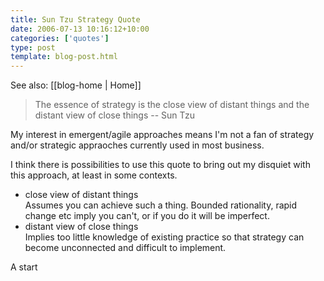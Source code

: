 ```yaml
---
title: Sun Tzu Strategy Quote
date: 2006-07-13 10:16:12+10:00
categories: ['quotes']
type: post
template: blog-post.html
---
```


See also: [[blog-home | Home]]

> The essence of strategy is the close view of distant things and the distant view of close things -- Sun Tzu

My interest in emergent/agile approaches means I'm not a fan of strategy and/or strategic appraoches currently used in most business.

I think there is possibilities to use this quote to bring out my disquiet with this approach, at least in some contexts.

- close view of distant things  
    Assumes you can achieve such a thing. Bounded rationality, rapid change etc imply you can't, or if you do it will be imperfect.
- distant view of close things  
    Implies too little knowledge of existing practice so that strategy can become unconnected and difficult to implement.

A start
